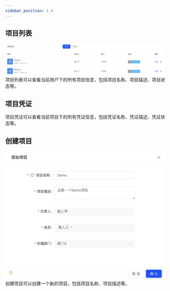```yaml
---
sidebar_position: 1.4
---
```


## 项目列表
![alt text](image-15.png)
项目列表可以查看当前用户下的所有项目信息，包括项目名称、项目描述、项目状态等。

## 项目凭证
<!-- ![alt text](image-16.png) -->
项目凭证可以查看当前项目下的所有凭证信息，包括凭证名称、凭证描述、凭证状态等。

## 创建项目
![alt text](image-16.png)
创建项目可以创建一个新的项目，包括项目名称、项目描述等。
